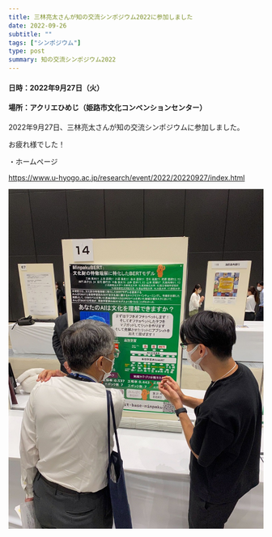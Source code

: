 ```yaml
---
title: 三林亮太さんが知の交流シンポジウム2022に参加しました
date: 2022-09-26
subtitle: ""
tags: ["シンポジウム"]
type: post
summary: 知の交流シンポジウム2022
---
```


#### 日時：2022年9月27日（火）
#### 場所：アクリエひめじ（姫路市文化コンベンションセンター）

2022年9月27日、三林亮太さんが知の交流シンポジウムに参加しました。

お疲れ様でした！

・ホームページ

https://www.u-hyogo.ac.jp/research/event/2022/20220927/index.html

![](mibayashi.jpg)


<!-- 1. 論文採録バージョン -->
<!-- [第一著者]さんの論文が「[学会フルネーム]」に採録されました。 -->

<!-- [公式Webページ](学会公式ページTopのURL) -->


<!-- 書誌情報。書式はPublicationsを参考。変にコードブロックとかで囲まなくてOK -->


<!-- [年月日]に発表予定 -->



<!-- 2. 論文発表済みバージョン -->
<!-- [第一著者]さんが「[学会フルネーム]」で発表しました。 -->

<!-- [公式Webページ](学会公式ページTopのURL) -->


<!-- 書誌情報。書式はPublicationsを参考。変にコードブロックとかで囲まなくてOK -->


<!-- 3. 論文受賞バージョン -->
<!-- [第一著者]さんの論文が「[学会フルネーム]」で「[受賞名]」を受賞しました -->

<!-- [公式Webページ](学会公式ページTopのURL) -->


<!-- 書誌情報。書式はPublicationsを参考。変にコードブロックとかで囲まなくてOK -->

<!-- 同学会複数名の場合は並べて良い感じにして -->